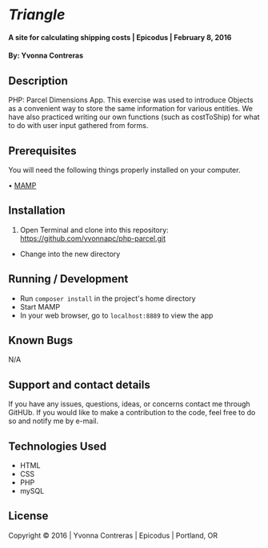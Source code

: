 # _Triangle_

#### A site for calculating shipping costs | Epicodus | February 8, 2016

#### By: Yvonna Contreras

## Description

PHP: Parcel Dimensions App. This exercise was used to introduce Objects as a convenient way to store the same information for various entities. We have also practiced writing our own functions (such as costToShip) for what to do with user input gathered from forms. 

## Prerequisites

You will need the following things properly installed on your computer.

• [MAMP](https://www.mamp.info/en/downloads/)

## Installation

1. Open Terminal and clone into this repository: https://github.com/yvonnapc/php-parcel.git
* Change into the new directory

## Running / Development

* Run `composer install` in the project's home directory
* Start MAMP
* In your web browser, go to `localhost:8889` to view the app

## Known Bugs

N/A

## Support and contact details

If you have any issues, questions, ideas, or concerns contact me through GitHUb. If you would like to make a contribution to the code, feel free to do so and notify me by e-mail.

## Technologies Used

* HTML
* CSS
* PHP
* mySQL

## License

Copyright &copy; 2016  |  Yvonna Contreras  |  Epicodus  |  Portland, OR
